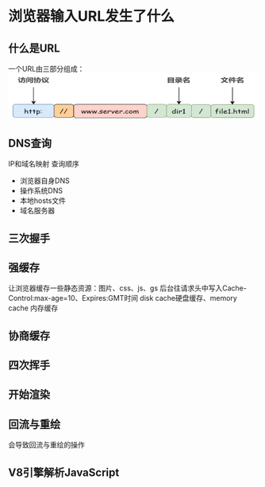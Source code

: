 # 浏览器输入URL发生了什么

## 什么是URL
一个URL由三部分组成：
![](./img/url.png)

## DNS查询
IP和域名映射
查询顺序
- 浏览器自身DNS
- 操作系统DNS
- 本地hosts文件
- 域名服务器

## 三次握手

## 强缓存
让浏览器缓存一些静态资源：图片、css、js、gs
后台往请求头中写入Cache-Control:max-age=10、Expires:GMT时间
disk cache硬盘缓存、memory cache 内存缓存
## 协商缓存

## 四次挥手

## 开始渲染

## 回流与重绘
会导致回流与重绘的操作

## V8引擎解析JavaScript

